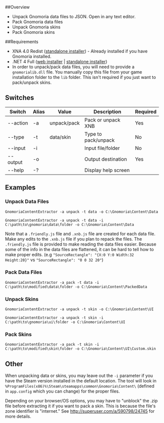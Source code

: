 ##Overview
* Unpack Gnomoria data files to JSON. Open in any text editor.
* Pack Gnomoria data files
* Unpack Gnomoria skins
* Pack Gnomoria skins

##Requirements
* XNA 4.0 Redist ([standalone installer](http://www.microsoft.com/en-us/download/details.aspx?id=20914)) - Already installed if you have Gnomoria installed.
* .NET 4 Full ([web installer](http://www.microsoft.com/downloads/details.aspx?FamilyID=9cfb2d51-5ff4-4491-b0e5-b386f32c0992&displaylang=en) | [standalone installer](http://www.microsoft.com/downloads/details.aspx?displaylang=en&FamilyID=0a391abd-25c1-4fc0-919f-b21f31ab88b7))
* In order to unpack/pack data files, you will need to provide a `gnomorialib.dll` file. You manually copy this file from your game installation folder to the `lib` folder. This isn't required if you just want to pack/unpack skins.

## Switches
| Switch   | Alias | Value       | Description         | Required |
| -------- | ----- | ----------- | ------------------- | -------- |
| --action | -a    | unpack/pack | Pack or unpack XNB  | Yes      |
| --type   | -t    | data/skin   | Type to pack/unpack | No       |
| --input  | -i    | <path>      | Input file/folder   | No       |
| --output | -o    | <path>      | Output destination  | Yes      |
| --help   | -?    |             | Display help screen |          |

## Examples
### Unpack Data Files
`GnomoriaContentExtractor -a unpack -t data -o C:\Gnomoria\Content\Data`

`GnomoriaContentExtractor -a unpack -t data -i C:\path\to\gnomoria\data\folder -o C:\Gnomoria\Content\Data`

Note that a `.friendly.js` file and `.xnb.js` file are created for each data file. Make any edits to the `.xnb.js` file if you plan to repack the files. The `.friendly.js` file is provided to make reading the data files easier. Because some of the info in the data files are flattened, it can be hard to tell how to make proper edits. (e.g `"SourceRectangle": "{X:0 Y:0 Width:32 Height:20}"` vs `"SourceRectangle": "0 0 32 20"`)

### Pack Data Files
`GnomoriaContentExtractor -a pack -t data -i C:\path\to\modified\data\folder -o C:\Gnomoria\Content\PackedData`

### Unpack Skins
`GnomoriaContentExtractor -a unpack -t skin -o C:\Gnomoria\Content\UI`

`GnomoriaContentExtractor -a unpack -t skin -i C:\path\to\gnomoria\ui\folder -o C:\Gnomoria\Content\UI`

### Pack Skins
`GnomoriaContentExtractor -a pack -t skin -i C:\path\to\modified\skin\folder -o C:\Gnomoria\Content\UI\Custom.skin`

## Other
When unpacking data or skins, you may leave out the `-i` parameter if you have the Steam version installed in the default location. The tool will look in `%ProgramFiles(x86)%\Steam\steamapps\common\Gnomoria\Content\` (defined in `app.config` which you can change) for the proper files.

Depending on your browser/OS options, you may have to "unblock" the .zip file before extracting it if you want to pack a skin. This is because the file's zone identifier is "internet." See http://superuser.com/a/590798/24745 for more details.